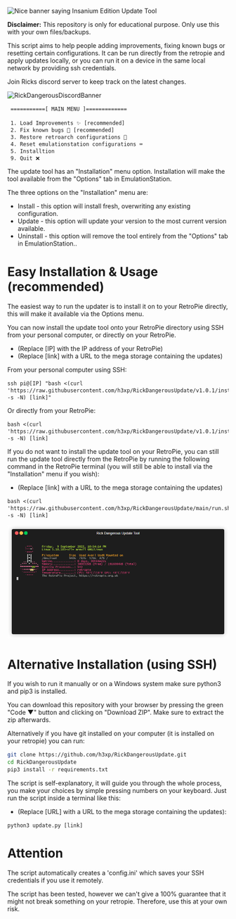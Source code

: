 ![Nice banner saying Insanium Edition Update Tool](banner.png)

**Disclaimer:** This repository is only for educational purpose. Only use this with your own files/backups.

This script aims to help people adding improvements, fixing known bugs or resetting certain configurations.
It can be run directly from the retropie and apply updates locally, or you can run it on a device in the same local network by providing ssh credentials.


Join Ricks discord server to keep track on the latest changes.


![RickDangerousDiscordBanner](https://discordapp.com/api/guilds/857515631422603286/widget.png?style=banner2)


```
 ===========[ MAIN MENU ]=============

 1. Load Improvements ✨ [recommended]
 2. Fix known bugs 🐛 [recommended]
 3. Restore retroarch configurations 👾
 4. Reset emulationstation configurations ⌨
 5. Installtion
 9. Quit ❌
```

The update tool has an "Installation" menu option.
Installation will make the tool available from the "Options" tab in EmulationStation.

The three options on the "Installation" menu are:
- Install - this option will install fresh, overwriting any existing configuration.
- Update - this option will update your version to the most current version available.
- Uninstall - this option will remove the tool entirely from the "Options" tab in EmulationStation..


# Easy Installation & Usage (recommended)
The easiest way to run the updater is to install it on to your RetroPie directly, this will make it available via the Options menu.

You can now install the update tool onto your RetroPie directory using SSH from your personal computer, or directly on your RetroPie.
- (Replace [IP] with the IP address of your RetroPie)
- (Replace [link] with a URL to the mega storage containing the updates)

From your personal computer using SSH:

```
ssh pi@[IP] "bash <(curl 'https://raw.githubusercontent.com/h3xp/RickDangerousUpdate/v1.0.1/install.sh' -s -N) [link]"
```

Or directly from your RetroPie:

```
bash <(curl 'https://raw.githubusercontent.com/h3xp/RickDangerousUpdate/v1.0.1/install.sh' -s -N) [link]
```


If you do not want to install the update tool on your RetroPie, you can still run the update tool directly from the RetroPie by running the following command in the RetroPie terminal (you will still be able to install via the "Installation" menu if you wish):
- (Replace [link] with a URL to the mega storage containing the updates)

```
bash <(curl 'https://raw.githubusercontent.com/h3xp/RickDangerousUpdate/main/run.sh' -s -N) [link]
```

![A short gif showing a demo of the tool in use.](demo.gif)

# Alternative Installation (using SSH)

If you wish to run it manually or on a Windows system make sure python3 and pip3 is installed.

You can download this repository with your browser by pressing the green "Code ▼" button and clicking on "Download ZIP".
Make sure to extract the zip afterwards.

Alternatively if you have git installed on your computer (it is installed on your retropie) you can run:

```bash
git clone https://github.com/h3xp/RickDangerousUpdate.git
cd RickDangerousUpdate
pip3 install -r requirements.txt
```


The script is self-explanatory, it will guide you through the whole process, you make your choices by simple pressing numbers on your keyboard.
Just run the script inside a terminal like this:
- (Replace [URL] with a URL to the mega storage containing the updates):

```
python3 update.py [link]
```

# Attention

The script automatically creates a 'config.ini' which saves your SSH credentials if you use it remotely.

The script has been tested, however we can't give a 100% guarantee that it might not break something on
your retropie. Therefore, use this at your own risk.

